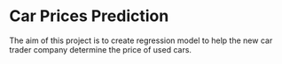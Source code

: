 # Car Prices Prediction

The aim of this project is to create regression model to help the new car trader company determine the price of used cars.
